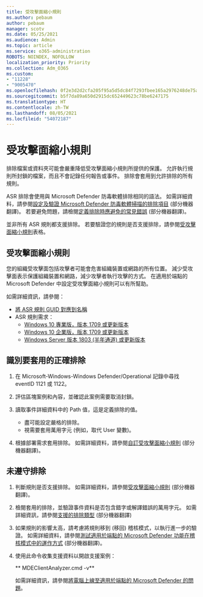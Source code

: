 ```yaml
---
title: 受攻擊面縮小規則
ms.author: pebaum
author: pebaum
manager: scotv
ms.date: 05/25/2021
ms.audience: Admin
ms.topic: article
ms.service: o365-administration
ROBOTS: NOINDEX, NOFOLLOW
localization_priority: Priority
ms.collection: Adm_O365
ms.custom:
- "11228"
- "9005470"
ms.openlocfilehash: 0f2e3d2d2cfa205f95a5d5dc84f7293fbee165a2976248de75a96379becd6925
ms.sourcegitcommit: b5f7da89a650d2915dc652449623c78be6247175
ms.translationtype: HT
ms.contentlocale: zh-TW
ms.lasthandoff: 08/05/2021
ms.locfileid: "54072187"
---
```

# <a name="attack-surface-reduction-rules"></a>受攻擊面縮小規則

排除檔案或資料夾可能會嚴重降低受攻擊面縮小規則所提供的保護。 允許執行規則所封鎖的檔案，而且不會記錄任何報告或事件。 排除會套用到允許排除的所有規則。

ASR 排除會使用與 Microsoft Defender 防毒軟體排除相同的語法。 如需詳細資料，請參閱[設定及驗證 Microsoft Defender 防毒軟體掃描的排除項目](/microsoft-365/security/defender-endpoint/configure-exclusions-microsoft-defender-antivirus) (部分機器翻譯)。 若要避免問題，請檢閱[定義排除時應避免的常見錯誤](/microsoft-365/security/defender-endpoint/common-exclusion-mistakes-microsoft-defender-antivirus) (部分機器翻譯)。

並非所有 ASR 規則都支援排除。 若要驗證您的規則是否支援排除，請參閱[受攻擊面縮小規則](/microsoft-365/security/defender-endpoint/attack-surface-reduction#attack-surface-reduction-rules)表格。

## <a name="attack-surface-reduction-rules"></a>受攻擊面縮小規則

您的組織受攻擊面包括攻擊者可能會危害組織裝置或網路的所有位置。 減少受攻擊面表示保護組織裝置和網路，減少攻擊者執行攻擊的方式。 在適用於端點的 Microsoft Defender 中設定受攻擊面縮小規則可以有所幫助。

如需詳細資訊，請參閱：

- [將 ASR 規則 GUID 對應到名稱](/microsoft-365/security/defender-endpoint/attack-surface-reduction#attack-surface-reduction-rules)
- ASR 規則需求：
    - [Windows 10 專業版，版本 1709 或更新版本](/windows/whats-new/whats-new-windows-10-version-1709)
    - [Windows 10 企業版，版本 1709 或更新版本](/windows/whats-new/whats-new-windows-10-version-1709)
    - [Windows Server 版本 1803 (半年通道) 或更新版本](/windows-server/get-started/whats-new-in-windows-server-1803)

## <a name="identify-the-correct-exclusion-to-apply"></a>識別要套用的正確排除

1. 在 Microsoft-Windows-Windows Defender/Operational 記錄中尋找 eventID 1121 或 1122。

1. 評估區塊案例和內容，並確認此案例需要取消封鎖。

1. 讀取事件詳細資料中的 Path 值，這是定義排除的值。
    - 盡可能設定嚴格的排除。
    - 視需要套用萬用字元 (例如，取代 User 變數)。

1. 根據部署需求套用排除。 如需詳細資料，請參閱[自訂受攻擊面縮小規則](/microsoft-365/security/defender-endpoint/customize-attack-surface-reduction) (部分機器翻譯)。

## <a name="exclusion-is-not-honored"></a>未遵守排除

1. 判斷規則是否支援排除。 如需詳細資料，請參閱[受攻擊面縮小規則](/microsoft-365/security/defender-endpoint/attack-surface-reduction#attack-surface-reduction-rules) (部分機器翻譯)。

1. 檢閱套用的排除，並驗證事件資料是否包含錯字或解譯錯誤的萬用字元。 如需詳細資訊，請參閱[支援的排除類型](/microsoft-365/security/defender-endpoint/mac-exclusions#supported-exclusion-types) (部分機器翻譯)

1. 如果規則的影響太高，請考慮將規則移到 (移回) 稽核模式，以執行進一步的驗證。 如需詳細資料，請參閱[測試適用於端點的 Microsoft Defender 功能在稽核模式中的運作方式](/microsoft-365/security/defender-endpoint/audit-windows-defender) (部分機器翻譯)。

1. 使用此命令收集支援資料以開啟支援案例：
    
   ** MDEClientAnalyzer.cmd -v**

    如需詳細資訊，請參閱[將電腦上線至適用於端點的 Microsoft Defender 的問題](issues-with-onboarding-machines.md)。
